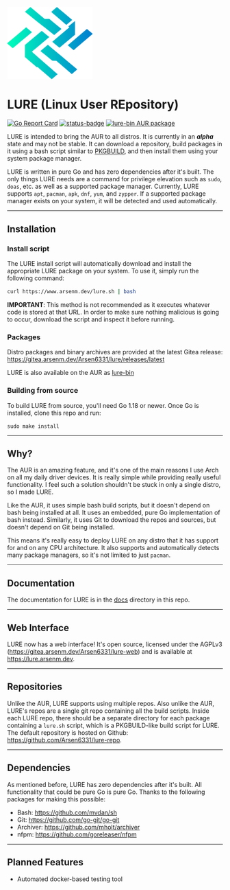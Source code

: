 <img src="assets/logo.png" alt="LURE Logo" width="200">

# LURE (Linux User REpository)

[![Go Report Card](https://goreportcard.com/badge/go.arsenm.dev/lure)](https://goreportcard.com/report/go.arsenm.dev/lure)
[![status-badge](https://ci.arsenm.dev/api/badges/Arsen6331/lure/status.svg)](https://ci.arsenm.dev/Arsen6331/lure)
[![lure-bin AUR package](https://img.shields.io/aur/version/lure-bin?label=lure-bin&logo=archlinux)](https://aur.archlinux.org/packages/lure-bin/)

LURE is intended to bring the AUR to all distros. It is currently in an ***alpha*** state and may not be stable. It can download a repository, build packages in it using a bash script similar to [PKGBUILD](https://wiki.archlinux.org/title/PKGBUILD), and then install them using your system package manager.

LURE is written in pure Go and has zero dependencies after it's built. The only things LURE needs are a command for privilege elevation such as `sudo`, `doas`, etc. as well as a supported package manager. Currently, LURE supports `apt`, `pacman`, `apk`, `dnf`, `yum`, and `zypper`. If a supported package manager exists on your system, it will be detected and used automatically.

---

## Installation

### Install script

The LURE install script will automatically download and install the appropriate LURE package on your system. To use it, simply run the following command:

```bash
curl https://www.arsenm.dev/lure.sh | bash
```

**IMPORTANT**: This method is not recommended as it executes whatever code is stored at that URL. In order to make sure nothing malicious is going to occur, download the script and inspect it before running.

### Packages

Distro packages and binary archives are provided at the latest Gitea release: https://gitea.arsenm.dev/Arsen6331/lure/releases/latest

LURE is also available on the AUR as [lure-bin](https://aur.archlinux.org/packages/lure-bin)

### Building from source

To build LURE from source, you'll need Go 1.18 or newer. Once Go is installed, clone this repo and run:

```shell
sudo make install
```

---

## Why?

The AUR is an amazing feature, and it's one of the main reasons I use Arch on all my daily driver devices. It is really simple while providing really useful functionality. I feel such a solution shouldn't be stuck in only a single distro, so I made LURE.

Like the AUR, it uses simple bash build scripts, but it doesn't depend on bash being installed at all. It uses an embedded, pure Go implementation of bash instead. Similarly, it uses Git to download the repos and sources, but doesn't depend on Git being installed.

This means it's really easy to deploy LURE on any distro that it has support for and on any CPU architecture. It also supports and automatically detects many package managers, so it's not limited to just `pacman`.

---

## Documentation

The documentation for LURE is in the [docs](docs) directory in this repo.

---

## Web Interface

LURE now has a web interface! It's open source, licensed under the AGPLv3 (https://gitea.arsenm.dev/Arsen6331/lure-web) and is available at https://lure.arsenm.dev.

---

## Repositories

Unlike the AUR, LURE supports using multiple repos. Also unlike the AUR, LURE's repos are a single git repo containing all the build scripts. Inside each LURE repo, there should be a separate directory for each package containing a `lure.sh` script, which is a PKGBUILD-like build script for LURE. The default repository is hosted on Github: https://github.com/Arsen6331/lure-repo.

---

## Dependencies

As mentioned before, LURE has zero dependencies after it's built. All functionality that could be pure Go is pure Go. Thanks to the following packages for making this possible:

- Bash: https://github.com/mvdan/sh
- Git: https://github.com/go-git/go-git
- Archiver: https://github.com/mholt/archiver
- nfpm: https://github.com/goreleaser/nfpm

---

## Planned Features

- Automated docker-based testing tool